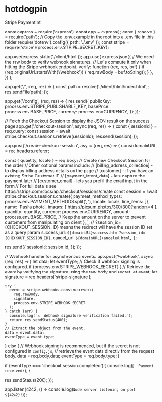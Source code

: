 # hotdogpin
Stripe Paymentint 

const express = require('express');
const app = express();
const { resolve } = require('path');
// Copy the .env.example in the root into a .env file in this folder
require('dotenv').config({ path: './.env' });
const stripe = require('stripe')(process.env.STRIPE_SECRET_KEY);

app.use(express.static('./client/html'));
app.use(
  express.json({
    // We need the raw body to verify webhook signatures.
    // Let's compute it only when hitting the Stripe webhook endpoint.
    verify: function (req, res, buf) {
      if (req.originalUrl.startsWith('/webhook')) {
        req.rawBody = buf.toString();
      }
    },
  })
);

app.get('/', (req, res) => {
  const path = resolve('./client/html/index.html');
  res.sendFile(path);
});

app.get('/config', (req, res) => {
  res.send({
    publicKey: process.env.STRIPE_PUBLISHABLE_KEY,
    basePrice: process.env.BASE_PRICE,
    currency: process.env.CURRENCY,
  });
});

// Fetch the Checkout Session to display the JSON result on the success page
app.get('/checkout-session', async (req, res) => {
  const { sessionId } = req.query;
  const session = await stripe.checkout.sessions.retrieve(sessionId);
  res.send(session);
});

app.post('/create-checkout-session', async (req, res) => {
  const domainURL = req.headers.referer;

  const { quantity, locale } = req.body;
  // Create new Checkout Session for the order
  // Other optional params include:
  // [billing_address_collection] - to display billing address details on the page
  // [customer] - if you have an existing Stripe Customer ID
  // [payment_intent_data] - lets capture the payment later
  // [customer_email] - lets you prefill the email input in the form
  // For full details see https://stripe.com/docs/api/checkout/sessions/create
  const session = await stripe.checkout.sessions.create({
    payment_method_types: process.env.PAYMENT_METHODS.split(', '),
    locale: locale,
    line_items: [
      {
        name: 'Pasha photo',
        images: ['https://picsum.photos/300/300?random=4'],
        quantity: quantity,
        currency: process.env.CURRENCY,
        amount: process.env.BASE_PRICE, // Keep the amount on the server to prevent customers from manipulating on client
      },
    ],
    // ?session_id={CHECKOUT_SESSION_ID} means the redirect will have the session ID set as a query param
    success_url: `${domainURL}success.html?session_id={CHECKOUT_SESSION_ID}`,
    cancel_url: `${domainURL}canceled.html`,
  });

  res.send({
    sessionId: session.id,
  });
});

// Webhook handler for asynchronous events.
app.post('/webhook', async (req, res) => {
  let data;
  let eventType;
  // Check if webhook signing is configured.
  if (process.env.STRIPE_WEBHOOK_SECRET) {
    // Retrieve the event by verifying the signature using the raw body and secret.
    let event;
    let signature = req.headers['stripe-signature'];

    try {
      event = stripe.webhooks.constructEvent(
        req.rawBody,
        signature,
        process.env.STRIPE_WEBHOOK_SECRET
      );
    } catch (err) {
      console.log(`⚠️  Webhook signature verification failed.`);
      return res.sendStatus(400);
    }
    // Extract the object from the event.
    data = event.data;
    eventType = event.type;
  } else {
    // Webhook signing is recommended, but if the secret is not configured in `config.js`,
    // retrieve the event data directly from the request body.
    data = req.body.data;
    eventType = req.body.type;
  }

  if (eventType === 'checkout.session.completed') {
    console.log(`🔔  Payment received!`);
  }

  res.sendStatus(200);
});

app.listen(4242, () => console.log(`Node server listening on port ${4242}!`));

